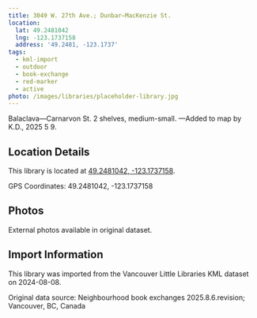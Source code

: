 ```yaml
---
title: 3049 W. 27th Ave.; Dunbar—MacKenzie St.
location:
  lat: 49.2481042
  lng: -123.1737158
  address: '49.2481, -123.1737'
tags:
  - kml-import
  - outdoor
  - book-exchange
  - red-marker
  - active
photo: /images/libraries/placeholder-library.jpg
---
```

Balaclava—Carnarvon St.
2 shelves, medium-small.
—Added to map by K.D., 2025 5 9.

## Location Details

This library is located at [49.2481042, -123.1737158](https://www.google.com/maps?q=49.2481042,-123.1737158).

GPS Coordinates: 49.2481042, -123.1737158

## Photos

External photos available in original dataset.

## Import Information

This library was imported from the Vancouver Little Libraries KML dataset on 2024-08-08.

Original data source: Neighbourhood book exchanges 2025.8.6.revision; Vancouver, BC, Canada
